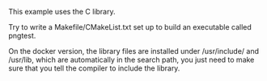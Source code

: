 This example uses the C library.

Try to write a Makefile/CMakeList.txt set up to build an executable called pngtest.

On the docker version, the library files are installed under /usr/include/ and /usr/lib, which are automatically in the search path, you just need to make sure that you tell the compiler to include the library.